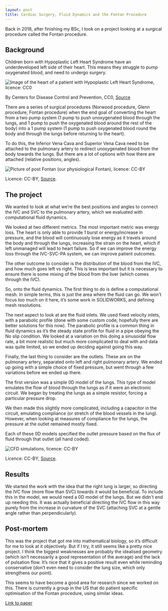 ```yaml
---
layout: post
title: Cardiac Surgery, Fluid Dynamics and the Fontan Procedure
---
```


Back in 2018, after finishing my BSc, I took on a project looking at a surgical procedure called the Fontan procedure. 

## Background
Children born with Hypoplastic Left Heart Syndrome have an underdeveloped left side of their heart. This means they struggle to pump oxygenated blood, and need to undergo surgery. 

![Image of the heart of a patient with Hypoplastic Left Heart Syndrome, licence: CC0](/images/Hlhs.jpg)

By Centers for Disease Control and Prevention, CC0, [Source](https://commons.wikimedia.org/w/index.php?curid=29525840)

There are a series of surgical procedures (Norwood procedure, Glenn procedure, Fontan procedure) when the end goal of converting the heart from a two pump system (1 pump to push unoxygenated blood through the lungs, and 1 pump to push the oxygenated blood around the rest of the body) into a 1 pump system (1 pump to push oxygenated blood round the body and through the lungs before returning to the heart). 

To do this, the Inferior Vena Cava and Superior Vena Cava need to be attached to the pulmonary artery to redirect unoxygenated blood from the body towards the lungs. But there are a lot of options with how there are attached (relative positions, angles). 

![Picture of post Fontan (our physiological Fontan), licence: CC-BY](/images/physiologicalFontan.jpg)

Licence: CC-BY, [Source](https://doi.org/10.3389/fped.2019.00196).

## The project
We wanted to look at what we’re the best positions and angles to connect the IVC and SVC to the pulmonary artery, which we evaluated with computational fluid dynamics. 

We looked at two different metrics. The most important metric was energy loss. The heart is only able to provide 1 burst or energy/increase in pressure, and the blood will continuously lose energy as it travels around the body and through the lungs, increasing the strain on the heart, which if left unmanaged will lead to heart failure. So if we can improve the energy loss through the IVC-SVC-PA system, we can improve patient outcomes. 

The other outcome to consider is the distribution of the blood from the IVC, and how much goes left vs right. This is less important but it is necessary to ensure there is some mixing of the blood from the liver (which comes through the IVC). 

So, onto the fluid dynamics. The first thing to do is define a computational mesh. In simple terms, this is just the area where the fluid can go. We won’t focus too much on it here, it’s some work in SOLIDWORKS, and defining mesh resolutions. 

The next aspect to look at are the fluid inlets. We used fixed velocity inlets, with a parabolic profile (done with some custom code; hopefully there are better solutions for this now). The parabolic profile is a common thing in fluid dynamics as it’s the steady state profile for fluid in a pipe obeying the No slip condition. We looked at a variation on this doing a sinusoidal flow rate, a bit more realistic but much more complicated to deal with and data was quite limited, so we ended up deciding against going this way. 

Finally, the last thing to consider are the outlets. These are on the pulmonary artery, separated onto left and right pulmonary artery. We ended up going with a simple choice of fixed pressure, but went through a few variations before we ended up there. 

The first version was a simple 0D model of the lungs. This type of model emulates the flow of blood through the lungs as if it were an electronic circuit. We began by treating the lungs as a simple resistor, forcing a particular pressure drop. 

We then made this slightly more complicated, including a capacitor in the circuit, emulating compliance (or stretch of the blood vessels in the lung). However, when looking at measures of compliance for the lungs, the pressure at the outlet remained mostly fixed. 

Each of these 0D models specified the outlet pressure based on the flux of fluid through that outlet (all hand coded). 

![CFD simulations, licence: CC-BY](/images/cfdSim.jpg)

Licence: CC-BY, [Source](https://doi.org/10.3389/fped.2019.00196).

## Results
We started the work with the idea that the right lung is larger, so directing the IVC flow (more flow than SVC) towards it would be beneficial. To include this in the model, we would need a 0D model of the lungs. But we didn't end up needing this. It was actually beneficial directing the IVC flow in this way purely from the increase in curvature of the SVC (attaching SVC at a gentle angle rather than perpendicularly). 

## Post-mortem
This was the project that got me into mathematical biology, so it’s difficult for me to look at it objectively. But if I try, it still seems like a pretty nice project. I think the biggest weaknesses are probably the idealised geometry (which isn’t necessarily a good representation of the average) and the lack of pulsation flow. It’s nice that it gives a positive result even while reminding conservative (don’t even need to consider the lung size, which only strengthens our point). 

This seems to have become a good area for research since we worked on this. There is currently a group in the US that do patient specific optimisation of the Fontan procedure, using similar ideas. 

[Link to paper](https://www.ncbi.nlm.nih.gov/pmc/articles/PMC6543709/)
